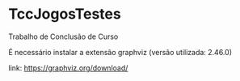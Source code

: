 # TccJogosTestes
Trabalho de Conclusão de Curso

É necessário instalar a extensão graphviz (versão utilizada: 2.46.0)

link: https://graphviz.org/download/
